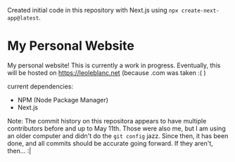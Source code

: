Created initial code in this repository with Next.js using `npx create-next-app@latest`. 

# My Personal Website
My personal website! This is currently a work in progress. Eventually, this will be hosted on https://leoleblanc.net (because .com was taken :( )

current dependencies:
* NPM (Node Package Manager)
* Next.js

Note: The commit history on this repositora appears to have multiple contributors before and up to May 11th. Those were also me, but I am using an older computer and didn't do the `git config` jazz. Since then, it has been done, and all commits should be accurate going forward. If they aren't, then... :|
